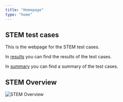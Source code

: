 ```yaml
---
title: "Homepage"
type: "home"
---
```


## STEM test cases

This is the webpage for the STEM test cases.

In [results](/results) you can find the results of the test cases.

In [summary](/summary) you can find a summary of the test cases.


## STEM Overview

![STEM Overview](/STEM_overview.png)
